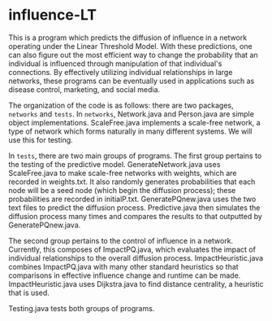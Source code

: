 # influence-LT

This is a program which predicts the diffusion of influence in a network operating under the Linear Threshold Model. With these predictions, one can also figure out the most efficient way to change the probability that an individual is influenced through manipulation of that individual's connections. By effectively utilizing individual relationships in large networks, these programs can be eventually used in applications such as disease control, marketing, and social media. 

The organization of the code is as follows: there are two packages, ```networks``` and ```tests```. In ```networks```, Network.java and Person.java are simple object implementations. ScaleFree.java implements a scale-free network, a type of network which forms naturally in many different systems. We will use this for testing. 

In ```tests```, there are two main groups of programs. The first group pertains to the testing of the predictive model. GenerateNetwork.java uses ScaleFree.java to make scale-free networks with weights, which are recorded in weights.txt. It also randomly generates probabilities that each node will be a seed node (which begin the diffusion process); these probabilities are recorded in initialP.txt. GeneratePQnew.java uses the two text files to predict the diffusion process. Predictive.java then simulates the diffusion process many times and compares the results to that outputted by GeneratePQnew.java. 

The second group pertains to the control of influence in a network. Currently, this composes of ImpactPQ.java, which evaluates the impact of individual relationships to the overall diffusion process. ImpactHeuristic.java combines ImpactPQ.java with many other standard heuristics so that comparisons in effective influence change and runtime can be made. ImpactHeuristic.java uses Dijkstra.java to find distance centrality, a heuristic that is used. 

Testing.java tests both groups of programs. 

